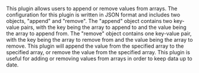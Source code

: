 This plugin allows users to append or remove values from arrays. The configuration for this plugin is written in JSON format and includes two objects, "append" and "remove". The "append" object contains two key-value pairs, with the key being the array to append to and the value being the array to append from. The "remove" object contains one key-value pair, with the key being the array to remove from and the value being the array to remove. This plugin will append the value from the specified array to the specified array, or remove the value from the specified array. This plugin is useful for adding or removing values from arrays in order to keep data up to date.

